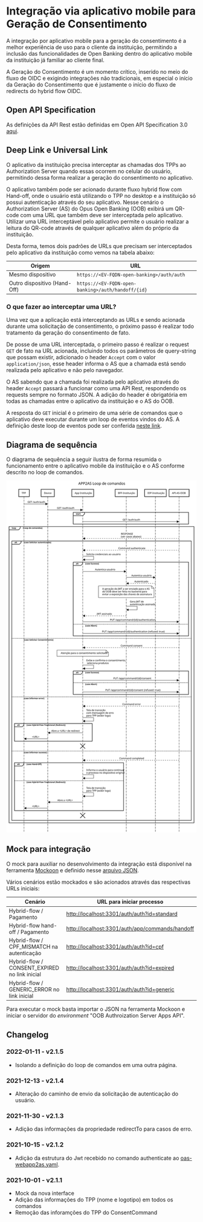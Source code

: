 # Integração via aplicativo mobile para Geração de Consentimento

A integração por aplicativo mobile para a geração do consentimento é a melhor
experiência de uso para o cliente da instituição, permitindo a inclusão das
funcionalidades de Open Banking dentro do aplicativo mobile da instituição já
familiar ao cliente final.

A Geração do Consentimento é um momento crítico, inserido no meio do fluxo de
OIDC e exigindo integrações não tradicionais, em especial o início da Geração do
Consentimento que é justamente o início do fluxo de redirects do hybrid flow OIDC.

## Open API Specification

As definições da API Rest estão definidas em Open API Specification 3.0 [aqui](../oas-webapp2as.yaml).

## Deep Link e Universal Link

O aplicativo da instituição precisa interceptar as chamadas dos TPPs ao
Authorization Server quando essas ocorrem no celular do usuário, permitindo
dessa forma realizar a geração do consentimento no aplicativo.

O aplicativo também pode ser acionado durante fluxo hybrid flow com Hand-off,
onde o usuário está utilizando o TPP no desktop e a instituição só possui
autenticação através do seu aplicativo. Nesse cenário o Authorization Server
(AS) do Opus Open Banking (OOB) exibirá um QR-code com uma URL que também deve
ser interceptada pelo aplicativo. Utilizar uma URL interceptável pelo aplicativo
permite o usuário realizar a leitura do QR-code através de qualquer aplicativo
além do próprio da instituição.

Desta forma, temos dois padrões de URLs que precisam ser interceptados pelo
aplicativo da instituição como vemos na tabela abaixo:

| Origem                       | URL                                                    |
| ---------------------------- | ------------------------------------------------------ |
| Mesmo dispositivo            | `https://<EV-FQDN-open-banking>/auth/auth`             |
| Outro dispositivo (Hand-Off) | `https://<EV-FQDN-open-banking>/auth/handoff/{id}`     |

### O que fazer ao interceptar uma URL?

Uma vez que a aplicação está interceptando as URLs e sendo acionada durante uma
solicitação de consentimento, o próximo passo é realizar todo tratamento da
geração do consentimento de fato.

De posse de uma URL interceptada, o primeiro passo é realizar o request `GET`
de fato na URL acionada, incluindo todos os parâmetros de query-string que
possam existir, adicionado o header `Accept` com o valor
`application/json`, esse header informa o AS que a chamada está sendo realizada
pelo aplicativo e não pelo navegador.

O AS sabendo que a chamada foi realizada pelo aplicativo através do header
`Accept` passará a funcionar como uma API Rest, respondendo os requests
sempre no formato JSON. A adição do header é obrigatória em todas as chamadas
entre o aplicativo da instituição e o AS do OOB.

A resposta do `GET` inicial é o primeiro de uma série de comandos que o
aplicativo deve executar durante um loop de eventos vindos do AS. A definição
deste loop de eventos pode ser conferida [neste link](../loop-comandos.md).

## Diagrama de sequência

O diagrama de sequência a seguir ilustra de forma resumida o funcionamento entre
o aplicativo mobile da instituição e o AS conforme descrito no loop de comandos.

![Diagrama de sequência](images/sequencia-app2as.svg)

## Mock para integração

O mock para auxiliar no desenvolvimento da integração está disponível na
ferramenta [Mockoon](https://mockoon.com/) e definido nesse [arquivo JSON](./mockoon.json).

Vários cenários estão mockados e são acionados através das respectivas URLs iniciais:

| Cenário                                       | URL para iniciar processo                         |
| --------------------------------------------- | ------------------------------------------------- |
| Hybrid-flow / Pagamento                       | <http://localhost:3301/auth/auth?id=standard>     |
| Hybrid-flow hand-off / Pagamento              | <http://localhost:3301/auth/app/commands/handoff> |
| Hybrid-flow / CPF_MISMATCH na autenticação    | <http://localhost:3301/auth/auth?id=cpf>          |
| Hybrid-flow / CONSENT_EXPIRED no link inicial | <http://localhost:3301/auth/auth?id=expired>      |
| Hybrid-flow / GENERIC_ERROR no link inicial   | <http://localhost:3301/auth/auth?id=generic>      |

Para executar o mock basta importar o JSON na ferramenta Mockoon e iniciar o
servidor do _environment_ "OOB Authroization Server Apps API".

## Changelog

### 2022-01-11 - v2.1.5

- Isolando a definição do loop de comandos em uma outra página.

### 2021-12-13 - v2.1.4

- Alteração do caminho de envio da solicitação de autenticação do usuário.

### 2021-11-30 - v2.1.3

- Adição das informações da propriedade redirectTo para casos de erro.

### 2021-10-15 - v2.1.2

- Adição da estrutura do Jwt recebido no comando authenticate ao [oas-webapp2as.yaml](../oas-webapp2as.yaml).

### 2021-10-01 - v2.1.1

- Mock da nova interface
- Adição das informações do TPP (nome e logotipo) em todos os comandos
- Remoção das inforamções do TPP do ConsentCommand
